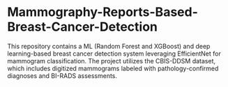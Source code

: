 # Mammography-Reports-Based-Breast-Cancer-Detection
This repository contains a ML (Random Forest and XGBoost) and deep learning-based breast cancer detection system leveraging EfficientNet for mammogram classification. The project utilizes the CBIS-DDSM dataset, which includes digitized mammograms labeled with pathology-confirmed diagnoses and BI-RADS assessments.
